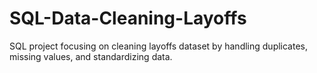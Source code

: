 # SQL-Data-Cleaning-Layoffs
SQL project focusing on cleaning layoffs dataset by handling duplicates, missing values, and standardizing data.
